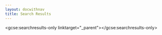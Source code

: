 ```yaml
---
layout: docwithnav
title: Search Results
---
```


<script>
  (function() {
    var cx = '003270587519616785632:bhe91up02ei';
    var gcse = document.createElement('script');
    gcse.type = 'text/javascript';
    gcse.async = true;
    gcse.src = (document.location.protocol == 'https:' ? 'https:' : 'http:') +
        '//cse.google.com/cse.js?cx=' + cx;
    var s = document.getElementsByTagName('script')[0];
    s.parentNode.insertBefore(gcse, s);
    document.querySelector('html').classList.add('search');
  })();
</script>

<gcse:searchresults-only linktarget="_parent"></gcse:searchresults-only>
